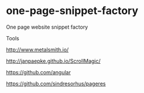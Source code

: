 one-page-snippet-factory
========================

One page website snippet factory


Tools 

http://www.metalsmith.io/

http://janpaepke.github.io/ScrollMagic/

https://github.com/angular

https://github.com/sindresorhus/pageres


